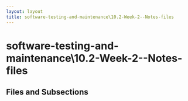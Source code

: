 ```yaml
---
layout: layout
title: software-testing-and-maintenance\10.2-Week-2--Notes-files
---
```


# software-testing-and-maintenance\10.2-Week-2--Notes-files

## Files and Subsections

